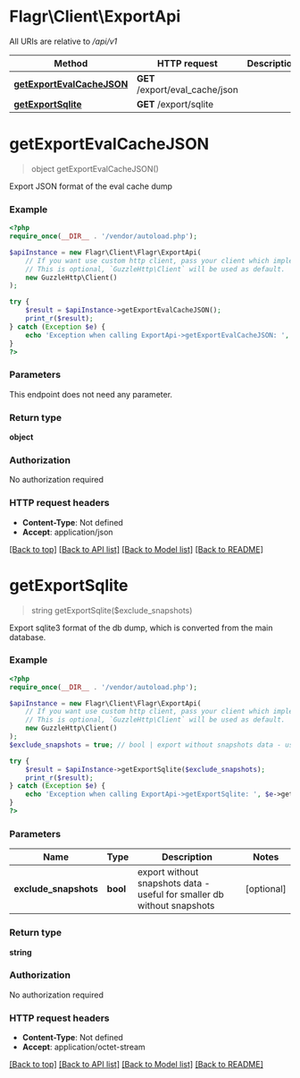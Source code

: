 # Flagr\Client\ExportApi

All URIs are relative to */api/v1*

Method | HTTP request | Description
------------- | ------------- | -------------
[**getExportEvalCacheJSON**](ExportApi.md#getexportevalcachejson) | **GET** /export/eval_cache/json | 
[**getExportSqlite**](ExportApi.md#getexportsqlite) | **GET** /export/sqlite | 

# **getExportEvalCacheJSON**
> object getExportEvalCacheJSON()



Export JSON format of the eval cache dump

### Example
```php
<?php
require_once(__DIR__ . '/vendor/autoload.php');

$apiInstance = new Flagr\Client\Flagr\ExportApi(
    // If you want use custom http client, pass your client which implements `GuzzleHttp\ClientInterface`.
    // This is optional, `GuzzleHttp\Client` will be used as default.
    new GuzzleHttp\Client()
);

try {
    $result = $apiInstance->getExportEvalCacheJSON();
    print_r($result);
} catch (Exception $e) {
    echo 'Exception when calling ExportApi->getExportEvalCacheJSON: ', $e->getMessage(), PHP_EOL;
}
?>
```

### Parameters
This endpoint does not need any parameter.

### Return type

**object**

### Authorization

No authorization required

### HTTP request headers

 - **Content-Type**: Not defined
 - **Accept**: application/json

[[Back to top]](#) [[Back to API list]](../../README.md#documentation-for-api-endpoints) [[Back to Model list]](../../README.md#documentation-for-models) [[Back to README]](../../README.md)

# **getExportSqlite**
> string getExportSqlite($exclude_snapshots)



Export sqlite3 format of the db dump, which is converted from the main database.

### Example
```php
<?php
require_once(__DIR__ . '/vendor/autoload.php');

$apiInstance = new Flagr\Client\Flagr\ExportApi(
    // If you want use custom http client, pass your client which implements `GuzzleHttp\ClientInterface`.
    // This is optional, `GuzzleHttp\Client` will be used as default.
    new GuzzleHttp\Client()
);
$exclude_snapshots = true; // bool | export without snapshots data - useful for smaller db without snapshots

try {
    $result = $apiInstance->getExportSqlite($exclude_snapshots);
    print_r($result);
} catch (Exception $e) {
    echo 'Exception when calling ExportApi->getExportSqlite: ', $e->getMessage(), PHP_EOL;
}
?>
```

### Parameters

Name | Type | Description  | Notes
------------- | ------------- | ------------- | -------------
 **exclude_snapshots** | **bool**| export without snapshots data - useful for smaller db without snapshots | [optional]

### Return type

**string**

### Authorization

No authorization required

### HTTP request headers

 - **Content-Type**: Not defined
 - **Accept**: application/octet-stream

[[Back to top]](#) [[Back to API list]](../../README.md#documentation-for-api-endpoints) [[Back to Model list]](../../README.md#documentation-for-models) [[Back to README]](../../README.md)

